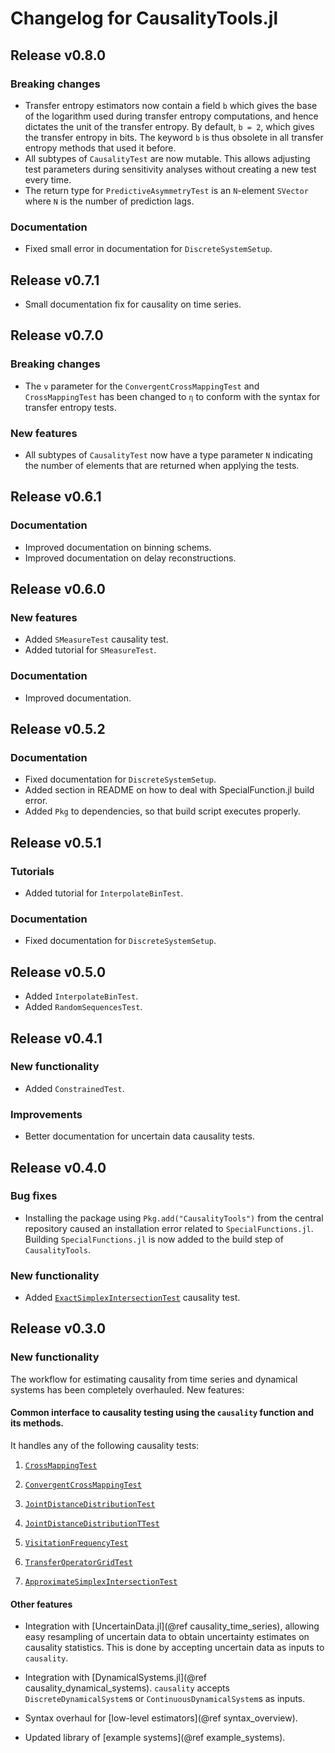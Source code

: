 # Changelog for CausalityTools.jl

## Release v0.8.0

### Breaking changes

- Transfer entropy estimators now contain a field `b` which gives the base of the logarithm
    used during transfer entropy computations, and hence dictates the unit of the transfer 
    entropy. By default, `b = 2`, which gives the transfer entropy in bits. The keyword `b` 
    is thus obsolete in all transfer entropy methods that used it before.
- All subtypes of `CausalityTest` are now mutable. This allows adjusting test 
    parameters during sensitivity analyses without creating a new test every time.
- The return type for `PredictiveAsymmetryTest` is an `N`-element `SVector` where
    `N` is the number of prediction lags.

### Documentation

- Fixed small error in documentation for `DiscreteSystemSetup`.

## Release v0.7.1

- Small documentation fix for causality on time series.

## Release v0.7.0

### Breaking changes

- The `ν` parameter for the `ConvergentCrossMappingTest` and `CrossMappingTest` 
    has been changed to `η` to conform with the syntax for transfer entropy tests.

### New features

- All subtypes of `CausalityTest` now have a type parameter `N` indicating
    the number of elements that are returned when applying the tests.

## Release v0.6.1

### Documentation

- Improved documentation on binning schems.
- Improved documentation on delay reconstructions.

## Release v0.6.0

### New features

- Added `SMeasureTest` causality test.
- Added tutorial for `SMeasureTest`.

### Documentation

- Improved documentation.

## Release v0.5.2

### Documentation

- Fixed documentation for `DiscreteSystemSetup`.
- Added section in README on how to deal with SpecialFunction.jl build error.
- Added `Pkg` to dependencies, so that build script executes properly.

## Release v0.5.1

### Tutorials

- Added tutorial for `InterpolateBinTest`.

### Documentation

- Fixed documentation for `DiscreteSystemSetup`.

## Release v0.5.0

- Added `InterpolateBinTest`.
- Added `RandomSequencesTest`.

## Release v0.4.1

### New functionality

- Added `ConstrainedTest`.

### Improvements

- Better documentation for uncertain data causality tests.

## Release v0.4.0

### Bug fixes

- Installing the package using `Pkg.add("CausalityTools")` from the central repository caused an  installation error related to `SpecialFunctions.jl`. Building `SpecialFunctions.jl` is now added to the build step of `CausalityTools`.

### New functionality

- Added [`ExactSimplexIntersectionTest`](@ref) causality test.

## Release v0.3.0

### New functionality

The workflow for estimating causality from time series and dynamical systems has been completely overhauled. New features:

#### Common interface to causality testing using the `causality` function and its methods. 

It handles any of the following causality tests:

1. [`CrossMappingTest`](@ref)

2. [`ConvergentCrossMappingTest`](@ref)

3. [`JointDistanceDistributionTest`](@ref)

4. [`JointDistanceDistributionTTest`](@ref)

5. [`VisitationFrequencyTest`](@ref)

6. [`TransferOperatorGridTest`](@ref)

7. [`ApproximateSimplexIntersectionTest`](@ref)

#### Other features

- Integration with [UncertainData.jl](@ref causality_time_series), allowing easy resampling of
    uncertain data to obtain uncertainty estimates on causality statistics. This is done
    by accepting uncertain data as inputs to `causality`.

- Integration with [DynamicalSystems.jl](@ref causality_dynamical_systems). `causality` accepts
    `DiscreteDynamicalSystem`s or `ContinuousDynamicalSystem`s as inputs.

- Syntax overhaul for [low-level estimators](@ref syntax_overview).

- Updated library of [example systems](@ref example_systems).
